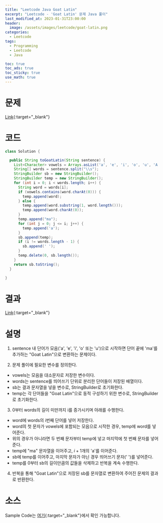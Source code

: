 ```yaml
---
title: "Leetcode Java Goat Latin"
excerpt: "Leetcode - 'Goat Latin' 문제 Java 풀이"
last_modified_at: 2023-01-31T23:00:00
header:
  image: /assets/images/leetcode/goat-latin.png
categories:
  - Leetcode
tags:
  - Programming
  - Leetcode
  - Java

toc: true
toc_ads: true
toc_sticky: true
use_math: true
---
```

# 문제
[Link](https://leetcode.com/problems/goat-latin){:target="_blank"}

# 코드
```java
class Solution {

  public String toGoatLatin(String sentence) {
    List<Character> vowels = Arrays.asList('a', 'e', 'i', 'o', 'u', 'A', 'E', 'I', 'O', 'U');
    String[] words = sentence.split("\\s");
    StringBuilder sb = new StringBuilder();
    StringBuilder temp = new StringBuilder();
    for (int i = 0; i < words.length; i++) {
      String word = words[i];
      if (vowels.contains(word.charAt(0))) {
        temp.append(word);
      } else {
        temp.append(word.substring(1, word.length()));
        temp.append(word.charAt(0));
      }
      temp.append("ma");
      for (int j = 0; j <= i; j++) {
        temp.append('a');
      }
      sb.append(temp);
      if (i != words.length - 1) {
        sb.append(' ');
      }
      temp.delete(0, sb.length());
    }
    return sb.toString();
  }

}
```

# 결과
[Link](https://leetcode.com/problems/goat-latin/submissions/888774200/){:target="_blank"}

# 설명
1. sentence 내 단어가 모음('a', 'e', 'i', 'o' 또는 'u')으로 시작하면 단어 끝에 'ma'를 추가하는 "Goat Latin"으로 변환하는 문제이다.

2. 문제 풀이에 필요한 변수를 정의한다.
- vowels는 모음을 대소문자로 저장한 변수이다.
- words는 sentence를 띄어쓰기 단위로 분리한 단어들이 저장된 배열이다.
- sb는 결과 문자열을 넣을 변수로, StringBuilder로 초기화한다.
- temp는 각 단어들을 "Goat Latin"으로 동적 구성하기 위한 변수로, StringBuilder로 초기화한다.

3. 0부터 words의 길이 미만까지 i를 증가시키며 아래를 수행한다.
- word에 words의 i번째 단어를 넣어 저장한다.
- word의 첫 문자가 vowels에 포함되는 모음으로 시작한 경우, temp에 word를 넣어준다.
- 위의 경우가 아니라면 두 번째 문자부터 temp에 넣고 마지막에 첫 번째 문자를 넣어준다.
- temp에 "ma" 문자열을 이어주고, $i + 1$개의 'a'를 이어준다.
- sb에 temp를 이어주고, 마지막 문자가 아닌 경우 띄어쓰기 문자(' ')를 넣어준다.
- temp를 0부터 sb의 길이만큼의 값들을 삭제하고 반복을 계속 수행한다.

4. 반복을 통해 "Goat Latin"으로 저장된 sb를 문자열로 변환하여 주어진 문제의 결과로 반환한다.

# 소스
Sample Code는 [여기](https://github.com/GracefulSoul/leetcode/blob/master/src/main/java/gracefulsoul/problems/GoatLatin.java){:target="_blank"}에서 확인 가능합니다.